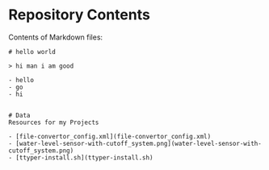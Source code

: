 # Repository Contents

Contents of Markdown files:

```
# hello world

> hi man i am good

- hello
- go
- hi


# Data
Resources for my Projects

- [file-convertor_config.xml](file-convertor_config.xml)
- [water-level-sensor-with-cutoff_system.png](water-level-sensor-with-cutoff_system.png)
- [ttyper-install.sh](ttyper-install.sh)


```
